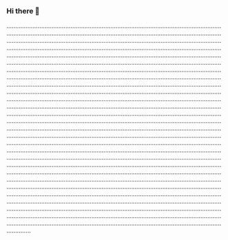 ### Hi there 👋

..............................................................................................................................................................................................................................................................................................................................................................................................................................................................................................................................................................................................................................................................................................................................................................................................................................................................................................................................................................................................................................................................................................................................................................................................................................................................................................................................................................................................................................................................................................................................................................................................................................................................................................................................................................................................................................................................................................................................................................................................................................................................................................................................................................................................................................................................................................................................................................................................................................................................................................................................................................................................................................................................................................................................................................................................................................................................................................................................................................................................................................................................................................................................................................................................................................................................................................................................................................................................................................................................................................................................................................................................................................